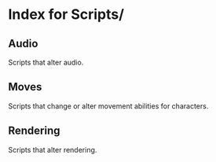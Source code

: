 # Index for Scripts/
## Audio
Scripts that alter audio.
## Moves
Scripts that change or alter movement abilities for characters.
## Rendering
Scripts that alter rendering.
